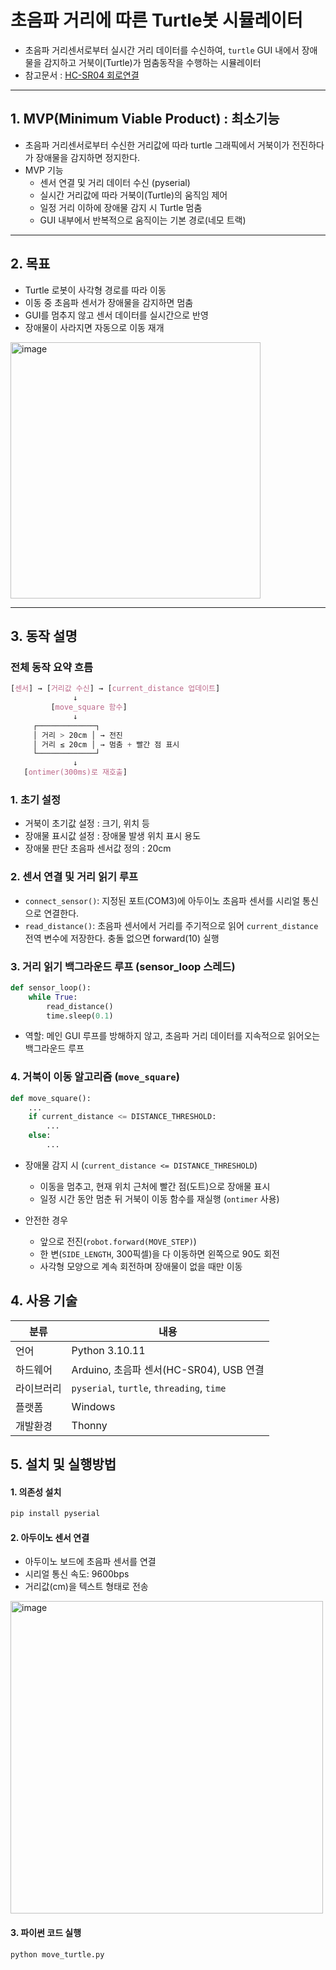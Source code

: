 # 초음파 거리에 따른 Turtle봇 시뮬레이터
- 초음파 거리센서로부터 실시간 거리 데이터를 수신하여, `turtle` GUI 내에서 장애물을 감지하고 거북이(Turtle)가 멈춤동작을 수행하는 시뮬레이터
- 참고문서 : [HC-SR04 회로연결](https://projecthub.arduino.cc/Isaac100/getting-started-with-the-hc-sr04-ultrasonic-sensor-7cabe1)

---

## 1. MVP(Minimum Viable Product) : 최소기능
- 초음파 거리센서로부터 수신한 거리값에 따라 turtle 그래픽에서 거북이가 전진하다가 장애물을 감지하면 정지한다.
- MVP 기능
  - 센서 연결 및 거리 데이터 수신 (pyserial)
  - 실시간 거리값에 따라 거북이(Turtle)의 움직임 제어
  - 일정 거리 이하에 장애물 감지 시 Turtle 멈춤
  - GUI 내부에서 반복적으로 움직이는 기본 경로(네모 트랙)

---

## 2. 목표

- Turtle 로봇이 사각형 경로를 따라 이동
- 이동 중 초음파 센서가 장애물을 감지하면 멈춤
- GUI를 멈추지 않고 센서 데이터를 실시간으로 반영
- 장애물이 사라지면 자동으로 이동 재개

<img width="400" height="410" alt="image" src="https://github.com/user-attachments/assets/26a4f4b5-6265-4c77-84a8-d840bb82c1d5" />

---
## 3. 동작 설명

### 전체 동작 요약 흐름
```css
[센서] → [거리값 수신] → [current_distance 업데이트] 
              ↓
         [move_square 함수]
              ↓
     ┌─────────────┐
     │ 거리 > 20cm │ → 전진
     │ 거리 ≤ 20cm │ → 멈춤 + 빨간 점 표시
     └─────────────┘
              ↓
   [ontimer(300ms)로 재호출]

```

### 1. 초기 설정
- 거북이 초기값 설정 : 크기, 위치 등
- 장애물 표시값 설정 : 장애물 발생 위치 표시 용도
- 장애물 판단 초음파 센서값 정의 : 20cm

### 2. 센서 연결 및 거리 읽기 루프
- `connect_sensor()`: 지정된 포트(COM3)에 아두이노 초음파 센서를 시리얼 통신으로 연결한다.
- `read_distance()`: 초음파 센서에서 거리를 주기적으로 읽어 `current_distance` 전역 변수에 저장한다. 충돌 없으면 forward(10) 실행

### 3. 거리 읽기 백그라운드 루프 (sensor_loop 스레드)
```python
def sensor_loop():
    while True:
        read_distance()
        time.sleep(0.1)
```

- 역할: 메인 GUI 루프를 방해하지 않고, 초음파 거리 데이터를 지속적으로 읽어오는 백그라운드 루프

### 4. 거북이 이동 알고리즘 (`move_square`)
```python
def move_square():
    ...
    if current_distance <= DISTANCE_THRESHOLD:
        ...
    else:
        ...
```

- 장애물 감지 시 (`current_distance <= DISTANCE_THRESHOLD`)
  - 이동을 멈추고, 현재 위치 근처에 빨간 점(도트)으로 장애물 표시
  - 일정 시간 동안 멈춘 뒤 거북이 이동 함수를 재실행 (`ontimer` 사용)

- 안전한 경우
  - 앞으로 전진(`robot.forward(MOVE_STEP)`)
  - 한 변(`SIDE_LENGTH`, 300픽셀)을 다 이동하면 왼쪽으로 90도 회전
  - 사각형 모양으로 계속 회전하며 장애물이 없을 때만 이동

## 4. 사용 기술

| 분류    | 내용                                 |
| ----- | ---------------------------------- |
| 언어    | Python 3.10.11                         |
| 하드웨어  | Arduino, 초음파 센서(HC-SR04), USB 연결 |
| 라이브러리 | `pyserial`, `turtle`, `threading`,  `time`              |
| 플랫폼   | Windows  |
| 개발환경   | Thonny  |


## 5. 설치 및 실행방법

#### 1. 의존성 설치
```bash
pip install pyserial
```

#### 2. 아두이노 센서 연결
- 아두이노 보드에 초음파 센서를 연결
- 시리얼 통신 속도: 9600bps
- 거리값(cm)을 텍스트 형태로 전송
<img width="500" height="500" alt="image" src="https://github.com/user-attachments/assets/6e8503e3-0b31-4136-b055-c66885d8fe23" />

#### 3. 파이썬 코드 실행
```bash
python move_turtle.py
```
